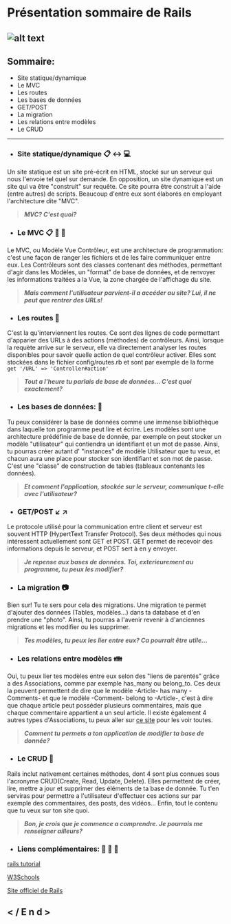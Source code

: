 # Présentation sommaire de Rails
![alt text](http://rubyonrails.org/images/rails-logo.svg "logo Rails")
---

## Sommaire:
* Site statique/dynamique
* Le MVC
* Les routes
* Les bases de données
* GET/POST
* La migration
* Les relations entre modèles
* Le CRUD

---

* ### Site statique/dynamique :clipboard: :left_right_arrow: :computer:
Un site statique est un site pré-écrit en HTML, stocké sur un serveur qui nous l'envoie tel quel sur demande. En opposition, un site dynamique est un site qui va être "construit" sur requête. Ce site pourra être construit a l'aide (entre autres) de scripts. Beaucoup d'entre eux sont élaborés en employant l'architecture dite "MVC".

> **_MVC? C'est quoi?_**

* ### Le MVC :clipboard: :eyes: :iphone:
Le MVC, ou Modèle Vue Contrôleur, est une architecture de programmation: c'est une façon de ranger les fichiers et de les faire communiquer entre eux. Les Contrôleurs sont des classes contenant des méthodes, permettant d'agir dans les Modèles, un "format" de base de données, et de renvoyer les informations traitées a la Vue, la zone chargée de l'affichage du site.

> **_Mais comment l'utilisateur parvient-il a accéder au site? Lui, il ne peut que rentrer des URLs!_**

* ### Les routes :bullettrain_side:
C'est la qu'interviennent les routes. Ce sont des lignes de code permettant d'apparier des URLs à des actions (méthodes) de contrôleurs. Ainsi, lorsque la requète arrive sur le serveur, elle va directement analyser les routes disponibles pour savoir quelle action de quel contrôleur activer. Elles sont stockées dans le fichier config/routes.rb et sont par exemple de la forme `get '/URL' => 'Controller#action'`

> **_Tout a l'heure tu parlais de base de données... C'est quoi exactement?_**

* ### Les bases de données: :book:
Tu peux considérer la base de données comme une immense bibliothèque dans laquelle ton programme peut lire et écrire. Les modèles sont une architecture prédéfinie de base de donnée, par exemple on peut stocker un modèle \"utilisateur\" qui contiendra un identifiant et un mot de passe. Ainsi, tu pourras créer autant d' \"instances\" de modèle Utilisateur que tu veux, et chacun aura une place pour stocker son identifiant et son mot de passe. C'est une "classe" de construction de tables (tableaux contenants les données).

> **_Et comment l'application, stockée sur le serveur, communique t-elle avec l'utilisateur?_**

* ### GET/POST :arrow_lower_left: :arrow_upper_right:
Le protocole utilisé pour la communication entre client et serveur est souvent HTTP (HypertText Transfer Protocol). Ses deux méthodes qui nous intéressent actuellement sont GET et POST. GET permet de recevoir des informations depuis le serveur, et POST sert à en y envoyer.

> **_Je repense aux bases de données. Toi, exterieurement au programme, tu peux les modifier?_**

* ### La migration :camera:
Bien sur! Tu te sers pour cela des migrations. Une migration te permet d'ajouter des données (Tables, modèles...) dans ta database et d'en prendre une "photo". Ainsi, tu pourras a l'avenir revenir à d'anciennes migrations et les modifier ou les supprimer.

> **_Tes modèles, tu peux les lier entre eux? Ca pourrait être utile..._**

* ### Les relations entre modèles :family:
Oui, tu peux lier tes modèles entre eux selon des "liens de parentés" grâce a des Associations, comme par exemple has\_many ou belong\_to. Ces deux la peuvent permettent de dire que le modèle -Article- has many -Comments- et que le modèle -Comment- belong to -Article-, c'est à dire que chaque article peut posséder plusieurs commentaires, mais que chaque commentaire appartient a un seul article. Il existe également 4 autres types d'Associations, tu peux aller sur [ce site](http://guides.rubyonrails.org/association_basics.html) pour les voir toutes.

> **_Comment tu permets a ton application de modifier ta base de donnée?_**

* ### Le CRUD :memo:
Rails inclut nativement certaines méthodes, dont 4 sont plus connues sous l'acronyme CRUD(Create, Read, Update, Delete). Elles permettent de créer, lire, mettre a jour et supprimer des éléments de ta base de donnée. Tu t'en serviras pour permettre a l'utilisateur d'effectuer ces actions sur par exemple des commentaires, des posts, des vidéos... Enfin, tout le contenu que tu veux sur ton site quoi.

> **_Bon, je crois que je commence a comprendre. Je pourrais me renseigner ailleurs?_**

* ### Liens complémentaires: :book: :book: :book:
[rails tutorial](http://french.railstutorial.org/chapters/beginning)

[W3Schools](https://www.w3schools.com/tags/ref_httpmethods.asp)

[Site officiel de Rails](http://rubyonrails.org/)

## < / E n d >
